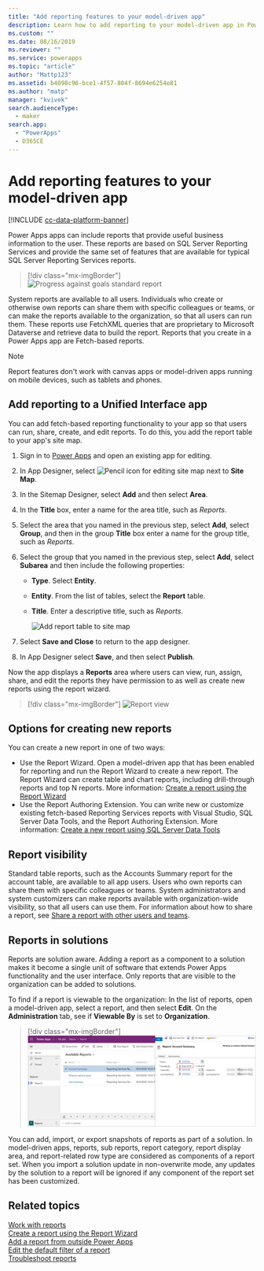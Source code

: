 ```yaml
---
title: "Add reporting features to your model-driven app" 
description: Learn how to add reporting to your model-driven app in Power Apps.
ms.custom: ""
ms.date: 08/16/2019
ms.reviewer: ""
ms.service: powerapps
ms.topic: "article"
author: "Mattp123"
ms.assetid: b4098c96-bce1-4f57-804f-8694e6254e81
ms.author: "matp"
manager: "kvivek"
search.audienceType: 
  - maker
search.app: 
  - "PowerApps"
  - D365CE
---
```

# Add reporting features to your model-driven app

[!INCLUDE [cc-data-platform-banner](../../includes/cc-data-platform-banner.md)]

Power Apps apps can include reports that provide useful business information to the user. These reports are based on SQL Server Reporting Services and provide the same set of features that are available for typical SQL Server Reporting Services reports.

> [!div class="mx-imgBorder"] 
> ![Progress against goals standard report](media/progress-against-goals-report.png "Progress against goals standard report")

System reports are available to all users. Individuals who create or otherwise own reports can share them with specific colleagues or teams, or can make the reports available to the organization, so that all users can run them. These reports use FetchXML queries that are proprietary to Microsoft Dataverse and retrieve data to build the report. Reports that you create in a Power Apps app are Fetch-based reports.

> [!NOTE]
> Report features don't work with canvas apps or model-driven apps running on mobile devices, such as tablets and phones. 

<!-- Reports can be built in either of the following ways.

- From a model-driven app using the report wizard. More information: [Create or edit a report using the Report Wizard](/dynamics365/customer-engagement/basics/create-edit-copy-report-wizard) 
- Create custom reports using SQL Server Data Tools and Report Authoring Extensions. More information: [Reporting and Analytics Guide](/dynamics365/customer-engagement/analytics/reporting-analytics-with-dynamics-365)  -->


## Add reporting to a Unified Interface app
You can add fetch-based reporting functionality to your app so that users can run, share, create, and edit reports. To do this, you add the report table to your app's site map. 

1. Sign in to [Power Apps](https://make.powerapps.com/?utm_source=padocs&utm_medium=linkinadoc&utm_campaign=referralsfromdoc) and open an existing app for editing. 
2. In App Designer, select ![Pencil icon for editing site map](media/ccf-pencil-icon.png) next to **Site Map**. 
3. In the Sitemap Designer, select **Add** and then select **Area**. 
4. In the **Title** box, enter a name for the area title, such as *Reports*. 
5. Select the area that you named in the previous step, select **Add**, select **Group**, and then in the group **Title** box enter a name for the group title, such as *Reports*. 
6. Select the group that you named in the previous step, select **Add**, select **Subarea** and then include the following properties: 

   - **Type**. Select **Entity**.
   - **Entity**. From the list of tables, select the **Report** table.  
   - **Title**. Enter a descriptive title, such as *Reports*.

      ![Add report table to site map](media/report-entity-sitemap.png)

7. Select **Save and Close** to return to the app designer. 


8. In App Designer select **Save**, and then select **Publish**.

Now the app displays a **Reports** area where users can view, run, assign, share, and edit the reports they have permission to as well as create new reports using the report wizard. 

> [!div class="mx-imgBorder"] 
> ![Report view](media/report-feature-in-app.png "Report view")

## Options for creating new reports
You can create a new report in one of two ways:
- Use the Report Wizard. Open a model-driven app that has been enabled for reporting and run the Report Wizard to create a new report. The Report Wizard can create table and chart reports, including drill-through reports and top N reports. More information: [Create a report using the Report Wizard](../../user/create-report-with-wizard.md) 
- Use the Report Authoring Extension. You can write new or customize existing fetch-based Reporting Services reports with Visual Studio, SQL Server Data Tools, and the Report Authoring Extension. More information: [Create a new report using SQL Server Data Tools](/dynamics365/customer-engagement/analytics/create-a-new-report-using-sql-server-data-tools)

## Report visibility
Standard table reports, such as the Accounts Summary report for the account table, are available to all app users. Users who own reports can share them with specific colleagues or teams. System administrators and system customizers can make reports available with organization-wide visibility, so that all users can use them. For information about how to share a report, see [Share a report with other users and teams](../../user/work-with-reports.md#share-a-report-with-other-users-or-teams). 

## Reports in solutions
Reports are solution aware. Adding a report as a component to a solution makes it become a single unit of software that extends Power Apps functionality and the user interface. Only reports that are visible to the organization can be added to solutions.

To find if a report is viewable to the organization: In the list of reports, open a model-driven app, select a report, and then select **Edit**. On the **Administration** tab, see if **Viewable By** is set to **Organization**. 

> [!div class="mx-imgBorder"] 
> ![Organization level report visibility](media/report-scope.png "Organization level report visibility")

You can add, import, or export snapshots of reports as part of a solution. In model-driven apps, reports, sub reports, report category, report display area, and report-related row type are considered as components of a report set. When you import a solution update in non-overwrite mode, any updates by the solution to a report will be ignored if any component of the report set has been customized.

## Related topics

[Work with reports](/powerapps/user/work-with-reports)<br/>
[Create a report using the Report Wizard](/powerapps/user/create-report-with-wizard)<br/>
[Add a report from outside Power Apps](/powerapps/user/add-existing-report)<br/>
[Edit the default filter of a report](/powerapps/user/edit-report-filter)<br/>
[Troubleshoot reports](/powerapps/user/troubleshoot-reports)
